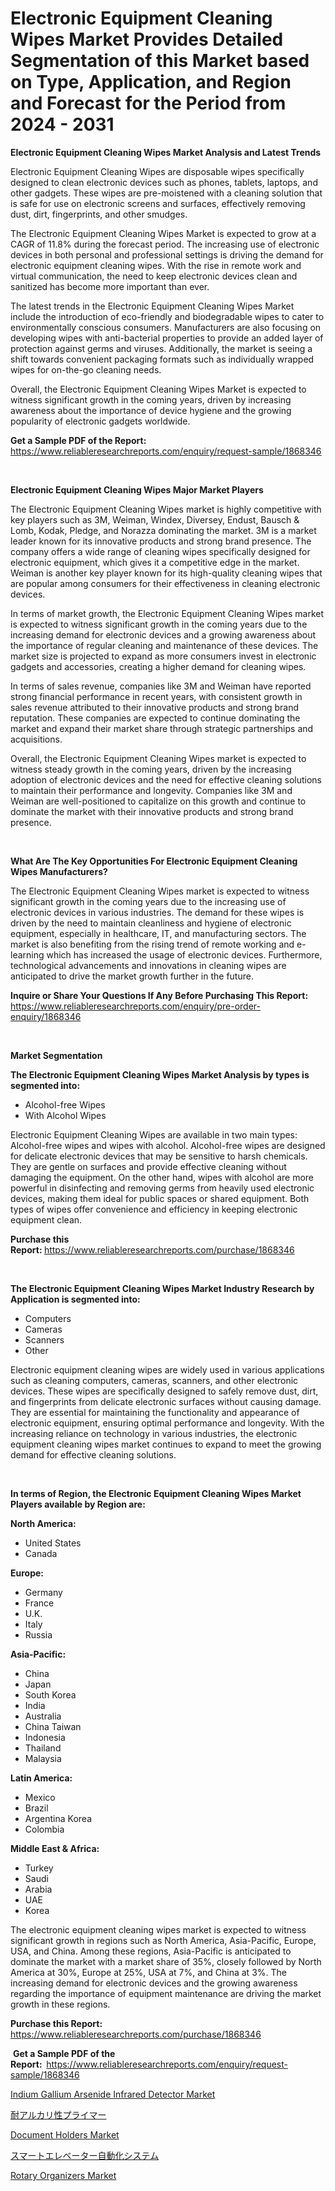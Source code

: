 <p><h1>Electronic Equipment Cleaning Wipes Market Provides Detailed Segmentation of this Market based on Type, Application, and Region and Forecast for the Period from 2024 - 2031</h1></p><p><strong>Electronic Equipment Cleaning Wipes Market Analysis and Latest Trends</strong></p>
<p><p>Electronic Equipment Cleaning Wipes are disposable wipes specifically designed to clean electronic devices such as phones, tablets, laptops, and other gadgets. These wipes are pre-moistened with a cleaning solution that is safe for use on electronic screens and surfaces, effectively removing dust, dirt, fingerprints, and other smudges.</p><p>The Electronic Equipment Cleaning Wipes Market is expected to grow at a CAGR of 11.8% during the forecast period. The increasing use of electronic devices in both personal and professional settings is driving the demand for electronic equipment cleaning wipes. With the rise in remote work and virtual communication, the need to keep electronic devices clean and sanitized has become more important than ever.</p><p>The latest trends in the Electronic Equipment Cleaning Wipes Market include the introduction of eco-friendly and biodegradable wipes to cater to environmentally conscious consumers. Manufacturers are also focusing on developing wipes with anti-bacterial properties to provide an added layer of protection against germs and viruses. Additionally, the market is seeing a shift towards convenient packaging formats such as individually wrapped wipes for on-the-go cleaning needs.</p><p>Overall, the Electronic Equipment Cleaning Wipes Market is expected to witness significant growth in the coming years, driven by increasing awareness about the importance of device hygiene and the growing popularity of electronic gadgets worldwide.</p></p>
<p><strong>Get a Sample PDF of the Report:&nbsp;</strong> <a href="https://www.reliableresearchreports.com/enquiry/request-sample/1868346">https://www.reliableresearchreports.com/enquiry/request-sample/1868346</a></p>
<p>&nbsp;</p>
<p><strong>Electronic Equipment Cleaning Wipes Major Market Players</strong></p>
<p><p>The Electronic Equipment Cleaning Wipes market is highly competitive with key players such as 3M, Weiman, Windex, Diversey, Endust, Bausch & Lomb, Kodak, Pledge, and Norazza dominating the market. 3M is a market leader known for its innovative products and strong brand presence. The company offers a wide range of cleaning wipes specifically designed for electronic equipment, which gives it a competitive edge in the market. Weiman is another key player known for its high-quality cleaning wipes that are popular among consumers for their effectiveness in cleaning electronic devices.</p><p>In terms of market growth, the Electronic Equipment Cleaning Wipes market is expected to witness significant growth in the coming years due to the increasing demand for electronic devices and a growing awareness about the importance of regular cleaning and maintenance of these devices. The market size is projected to expand as more consumers invest in electronic gadgets and accessories, creating a higher demand for cleaning wipes.</p><p>In terms of sales revenue, companies like 3M and Weiman have reported strong financial performance in recent years, with consistent growth in sales revenue attributed to their innovative products and strong brand reputation. These companies are expected to continue dominating the market and expand their market share through strategic partnerships and acquisitions.</p><p>Overall, the Electronic Equipment Cleaning Wipes market is expected to witness steady growth in the coming years, driven by the increasing adoption of electronic devices and the need for effective cleaning solutions to maintain their performance and longevity. Companies like 3M and Weiman are well-positioned to capitalize on this growth and continue to dominate the market with their innovative products and strong brand presence.</p></p>
<p>&nbsp;</p>
<p><strong>What Are The Key Opportunities For Electronic Equipment Cleaning Wipes Manufacturers?</strong></p>
<p><p>The Electronic Equipment Cleaning Wipes market is expected to witness significant growth in the coming years due to the increasing use of electronic devices in various industries. The demand for these wipes is driven by the need to maintain cleanliness and hygiene of electronic equipment, especially in healthcare, IT, and manufacturing sectors. The market is also benefiting from the rising trend of remote working and e-learning which has increased the usage of electronic devices. Furthermore, technological advancements and innovations in cleaning wipes are anticipated to drive the market growth further in the future.</p></p>
<p><strong>Inquire or Share Your Questions If Any Before Purchasing This Report:</strong> <a href="https://www.reliableresearchreports.com/enquiry/pre-order-enquiry/1868346">https://www.reliableresearchreports.com/enquiry/pre-order-enquiry/1868346</a></p>
<p>&nbsp;</p>
<p><strong>Market Segmentation</strong></p>
<p><strong>The Electronic Equipment Cleaning Wipes Market Analysis by types is segmented into:</strong></p>
<p><ul><li>Alcohol-free Wipes</li><li>With Alcohol Wipes</li></ul></p>
<p><p>Electronic Equipment Cleaning Wipes are available in two main types: Alcohol-free wipes and wipes with alcohol. Alcohol-free wipes are designed for delicate electronic devices that may be sensitive to harsh chemicals. They are gentle on surfaces and provide effective cleaning without damaging the equipment. On the other hand, wipes with alcohol are more powerful in disinfecting and removing germs from heavily used electronic devices, making them ideal for public spaces or shared equipment. Both types of wipes offer convenience and efficiency in keeping electronic equipment clean.</p></p>
<p><strong>Purchase this Report:&nbsp;</strong><a href="https://www.reliableresearchreports.com/purchase/1868346">https://www.reliableresearchreports.com/purchase/1868346</a></p>
<p>&nbsp;</p>
<p><strong>The Electronic Equipment Cleaning Wipes Market Industry Research by Application is segmented into:</strong></p>
<p><ul><li>Computers</li><li>Cameras</li><li>Scanners</li><li>Other</li></ul></p>
<p><p>Electronic equipment cleaning wipes are widely used in various applications such as cleaning computers, cameras, scanners, and other electronic devices. These wipes are specifically designed to safely remove dust, dirt, and fingerprints from delicate electronic surfaces without causing damage. They are essential for maintaining the functionality and appearance of electronic equipment, ensuring optimal performance and longevity. With the increasing reliance on technology in various industries, the electronic equipment cleaning wipes market continues to expand to meet the growing demand for effective cleaning solutions.</p></p>
<p>&nbsp;</p>
<p><strong>In terms of Region, the Electronic Equipment Cleaning Wipes Market Players available by Region are:</strong></p>
<p>
    <p> <strong> North America: </strong>
        <ul>
            <li>United States</li>
            <li>Canada</li>
        </ul>
        </p> 
    <p> <strong> Europe: </strong>
        <ul>
            <li>Germany</li>
            <li>France</li>
            <li>U.K.</li>
            <li>Italy</li>
            <li>Russia</li>
        </ul>
        </p> 
    <p> <strong> Asia-Pacific: </strong>
        <ul>
            <li>China</li>
            <li>Japan</li>
            <li>South Korea</li>
            <li>India</li>
            <li>Australia</li>
            <li>China Taiwan</li>
            <li>Indonesia</li>
            <li>Thailand</li>
            <li>Malaysia</li>
        </ul>
        </p> 
    <p> <strong> Latin America: </strong>
        <ul>
            <li>Mexico</li>
            <li>Brazil</li>
            <li>Argentina Korea</li>
            <li>Colombia</li>
        </ul>
        </p> 
    <p> <strong> Middle East & Africa: </strong>
        <ul>
            <li>Turkey</li>
            <li>Saudi</li>
            <li>Arabia</li>
            <li>UAE</li>
            <li>Korea</li>
        </ul>
    </p>
    </p>
<p><p>The electronic equipment cleaning wipes market is expected to witness significant growth in regions such as North America, Asia-Pacific, Europe, USA, and China. Among these regions, Asia-Pacific is anticipated to dominate the market with a market share of 35%, closely followed by North America at 30%, Europe at 25%, USA at 7%, and China at 3%. The increasing demand for electronic devices and the growing awareness regarding the importance of equipment maintenance are driving the market growth in these regions.</p></p>
<p><strong>Purchase this Report: </strong><a href="https://www.reliableresearchreports.com/purchase/1868346">https://www.reliableresearchreports.com/purchase/1868346</a></p>
<p>&nbsp;<strong>Get a Sample PDF of the Report:&nbsp;&nbsp;</strong><a href="https://www.reliableresearchreports.com/enquiry/request-sample/1868346">https://www.reliableresearchreports.com/enquiry/request-sample/1868346</a></p>
<p><strong></strong></p>
<p><p><a href="https://issuu.com/reportprime-2/docs/indium-gallium-arsenide-infrared-detector-market-s">Indium Gallium Arsenide Infrared Detector Market</a></p><p><a href="https://github.com/ihabdkwlxs948/Market-Research-Report-List-1/blob/main/30333054710.md">耐アルカリ性プライマー</a></p><p><a href="https://github.com/guneycigdem35/Market-Research-Report-List-2/blob/main/document-holders-market.md">Document Holders Market</a></p><p><a href="https://medium.com/@alioukaye1/%E3%82%B9%E3%83%9E%E3%83%BC%E3%83%88%E3%82%A8%E3%83%AC%E3%83%99%E3%83%BC%E3%82%BF%E3%83%BC%E3%82%AA%E3%83%BC%E3%83%88%E3%83%A1%E3%83%BC%E3%82%B7%E3%83%A7%E3%83%B3%E3%82%B7%E3%82%B9%E3%83%86%E3%83%A0%E5%B8%82%E5%A0%B4-%E5%B8%82%E5%A0%B4%E3%82%B7%E3%82%A7%E3%82%A2-%E5%B8%82%E5%A0%B4%E3%83%88%E3%83%AC%E3%83%B3%E3%83%89-%E3%81%8A%E3%82%88%E3%81%B3%E5%B0%86%E6%9D%A5%E3%81%AE%E6%88%90%E9%95%B7%E3%82%92%E6%8E%A2%E3%82%8B-15d750a1813e">スマートエレベーター自動化システム</a></p><p><a href="https://github.com/biheemgalvinlouises6hokrh3h/Market-Research-Report-List-1/blob/main/rotary-organizers-market.md">Rotary Organizers Market</a></p></p>